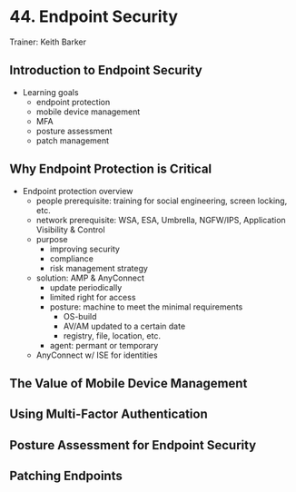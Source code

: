 # 44. Endpoint Security

Trainer: Keith Barker


## Introduction to Endpoint Security

- Learning goals
  - endpoint protection
  - mobile device management
  - MFA
  - posture assessment
  - patch management


## Why Endpoint Protection is Critical

- Endpoint protection overview
  - people prerequisite: training for social engineering, screen locking, etc.
  - network prerequisite: WSA, ESA, Umbrella, NGFW/IPS, Application Visibility & Control
  - purpose
    - improving security
    - compliance
    - risk management strategy
  - solution: AMP & AnyConnect
    - update periodically
    - limited right for access
    - posture: machine to meet the minimal requirements
      - OS-build
      - AV/AM updated to a certain date
      - registry, file, location, etc.
    - agent: permant or temporary
  - AnyConnect w/ ISE for identities


## The Value of Mobile Device Management




## Using Multi-Factor Authentication




## Posture Assessment for Endpoint Security




## Patching Endpoints



